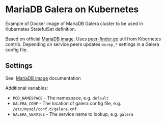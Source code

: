 # MariaDB Galera on Kubernetes

Example of Docker image of MariaDB Galera cluster to be used in Kubernetes StatefulSet 
definition.

Based on official [MariaDB image][mariadb-image].
Uses [peer-finder.go][peer-finder] util from Kibernetes contrib.
Depending on service peers updates `wsrep_*` settings in a Galera config file.

## Settings

See: [MariaDB image][mariadb-image] documentation

Additional variables:

* `POD_NAMESPACE` - The namespace, e.g. `default`
* `GALERA_CONF` - The location of galera config file, e.g. `/etc/mysql/conf.d/galera.cnf`
* `GALERA_SERVICE` - The service name to lookup, e.g. `galera`

[peer-finder]: https://github.com/kubernetes/contrib/tree/master/peer-finder
[mariadb-image]: https://hub.docker.com/_/mariadb/
